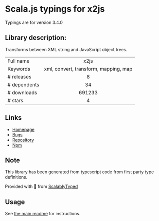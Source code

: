 
# Scala.js typings for x2js

Typings are for version 3.4.0

## Library description:
Transforms between XML string and JavaScript object trees.

|                    |                 |
| ------------------ | :-------------: |
| Full name          | x2js |
| Keywords           | xml, convert, transform, mapping, map |
| # releases         | 8 |
| # dependents       | 34 |
| # downloads        | 691233 |
| # stars            | 4 |

## Links
- [Homepage](https://github.com/Axinom/x2js#readme)
- [Bugs](https://github.com/Axinom/x2js/issues)
- [Repository](https://github.com/Axinom/x2js)
- [Npm](https://www.npmjs.com/package/x2js)
    


## Note
This library has been generated from typescript code from first party type definitions.

Provided with :purple_heart: from [ScalablyTyped](https://github.com/oyvindberg/ScalablyTyped)

## Usage
See [the main readme](../../readme.md) for instructions.


